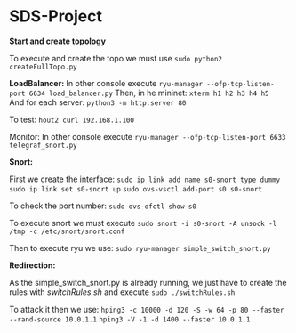 # SDS-Project

**Start and create topology**

To execute and create the topo we must use `sudo python2 createFullTopo.py`

**LoadBalancer:**
In other console execute `ryu-manager --ofp-tcp-listen-port 6634 load_balancer.py`
Then, in he mininet:
`xterm h1 h2 h3 h4 h5 `
And for each server:
`python3 -m http.server 80`

To test: `hout2 curl 192.168.1.100`

Monitor:
In other console execute `ryu-manager --ofp-tcp-listen-port 6633 telegraf_snort.py`

**Snort:**

First we create the interface: `sudo ip link add name s0-snort type dummy`
`sudo ip link set s0-snort up`
`sudo ovs-vsctl add-port s0 s0-snort`

To check the port number: `sudo ovs-ofctl show s0`

To execute snort we must execute `sudo snort -i s0-snort -A unsock -l /tmp -c /etc/snort/snort.conf`

Then to execute ryu we use: `sudo ryu-manager simple_switch_snort.py`

**Redirection:**

As the simple_switch_snort.py is already running, we just have to create the rules with *switchRules.sh* and execute `sudo ./switchRules.sh`

To attack it then we use: `hping3 -c 10000 -d 120 -S -w 64 -p 80 --faster --rand-source 10.0.1.1`
`hping3 -V -1 -d 1400 --faster 10.0.1.1`
